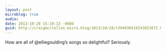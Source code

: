 ```yaml
---
layout: post
microblog: true
audio: 
date: 2013-10-28 15:19:13 -0600
guid: http://craigmcclellan.micro.blog/2013/10/28/t394936416243023872.html
---
```

How are all of @elliegoulding’s songs so delightful? Seriously.
